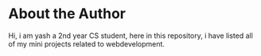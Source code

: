# About the Author
Hi, i am yash a 2nd year CS student, here in this repository, i have listed all of my mini projects related to webdevelopment.


